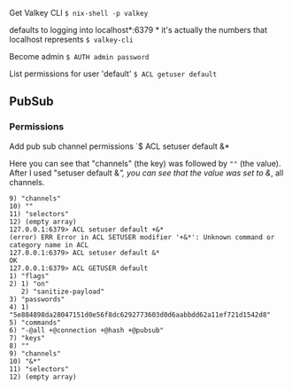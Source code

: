 Get Valkey CLI
`$ nix-shell -p valkey`

defaults to logging into localhost*:6379
    \* it's actually the numbers that localhost represents
`$ valkey-cli`

Become admin
`$ AUTH admin password`

List permissions for user 'default'
`$ ACL getuser default`

## PubSub
### Permissions
Add pub sub channel permissions
`$ ACL setuser default &*

 Here you can see that "channels" (the key) was followed by `""` (the value).
 After I used "setuser default &*", you can see that the value was set to &*, all channels.
 ```
 9) "channels"
10) ""
11) "selectors"
12) (empty array)
127.0.0.1:6379> ACL setuser default +&*
(error) ERR Error in ACL SETUSER modifier '+&*': Unknown command or category name in ACL
127.0.0.1:6379> ACL setuser default &*
OK
127.0.0.1:6379> ACL GETUSER default
 1) "flags"
 2) 1) "on"
    2) "sanitize-payload"
 3) "passwords"
 4) 1) "5e884898da28047151d0e56f8dc6292773603d0d6aabbdd62a11ef721d1542d8"
 5) "commands"
 6) "-@all +@connection +@hash +@pubsub"
 7) "keys"
 8) ""
 9) "channels"
10) "&*"
11) "selectors"
12) (empty array)
```

